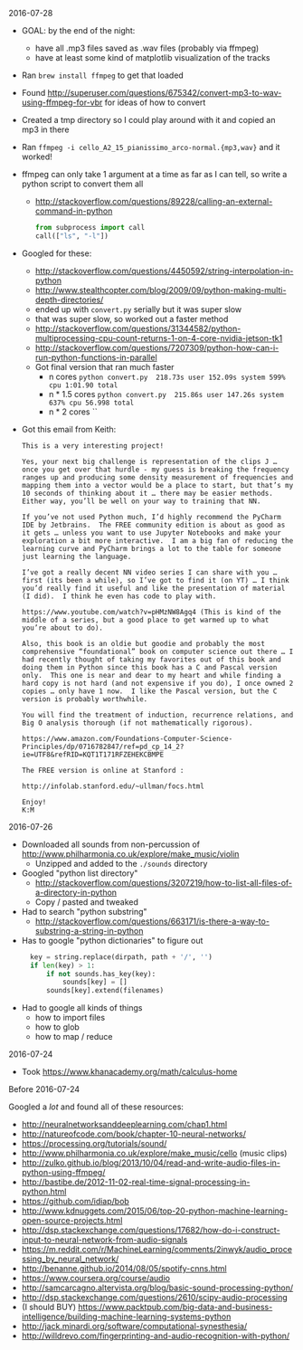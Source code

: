 2016-07-28

- GOAL: by the end of the night:
  - have all .mp3 files saved as .wav files (probably via ffmpeg)
  - have at least some kind of matplotlib visualization of the tracks
- Ran `brew install ffmpeg` to get that loaded
- Found http://superuser.com/questions/675342/convert-mp3-to-wav-using-ffmpeg-for-vbr for ideas of how to convert
- Created a tmp directory so I could play around with it and copied an mp3 in there
- Ran `ffmpeg -i cello_A2_15_pianissimo_arco-normal.{mp3,wav}` and it worked!
- ffmpeg can only take 1 argument at a time as far as I can tell, so write a python script to convert them all
  - http://stackoverflow.com/questions/89228/calling-an-external-command-in-python
    ```python
    from subprocess import call
    call(["ls", "-l"])
    ```
- Googled for these:
  - http://stackoverflow.com/questions/4450592/string-interpolation-in-python
  - http://www.stealthcopter.com/blog/2009/09/python-making-multi-depth-directories/
  - ended up with `convert.py` serially but it was super slow
  - that was super slow, so worked out a faster method
  - http://stackoverflow.com/questions/31344582/python-multiprocessing-cpu-count-returns-1-on-4-core-nvidia-jetson-tk1
  - http://stackoverflow.com/questions/7207309/python-how-can-i-run-python-functions-in-parallel
  - Got final version that ran much faster
    - n cores `python convert.py  218.73s user 152.09s system 599% cpu 1:01.90 total`
    - n * 1.5 cores `python convert.py  215.86s user 147.26s system 637% cpu 56.998 total`
    - n * 2 cores ``

- Got this email from Keith:
  ```
  This is a very interesting project!

  Yes, your next big challenge is representation of the clips J … once you get over that hurdle - my guess is breaking the frequency ranges up and producing some density measurement of frequencies and mapping them into a vector would be a place to start, but that’s my 10 seconds of thinking about it … there may be easier methods.   Either way, you’ll be well on your way to training that NN.

  If you’ve not used Python much, I’d highly recommend the PyCharm IDE by Jetbrains.  The FREE community edition is about as good as it gets … unless you want to use Jupyter Notebooks and make your exploration a bit more interactive.  I am a big fan of reducing the learning curve and PyCharm brings a lot to the table for someone just learning the language.

  I’ve got a really decent NN video series I can share with you … first (its been a while), so I’ve got to find it (on YT) … I think you’d really find it useful and like the presentation of material (I did).  I think he even has code to play with.

  https://www.youtube.com/watch?v=pHMzNW8Agq4 (This is kind of the middle of a series, but a good place to get warmed up to what you’re about to do).

  Also, this book is an oldie but goodie and probably the most comprehensive “foundational” book on computer science out there … I had recently thought of taking my favorites out of this book and doing them in Python since this book has a C and Pascal version only.  This one is near and dear to my heart and while finding a hard copy is not hard (and not expensive if you do), I once owned 2 copies … only have 1 now.  I like the Pascal version, but the C version is probably worthwhile.

  You will find the treatment of induction, recurrence relations, and Big O analysis thorough (if not mathematically rigorous).

  https://www.amazon.com/Foundations-Computer-Science-Principles/dp/0716782847/ref=pd_cp_14_2?ie=UTF8&refRID=KQT1T171RFZEHEKCBMPE

  The FREE version is online at Stanford :

  http://infolab.stanford.edu/~ullman/focs.html

  Enjoy!
  K:M
  ```

2016-07-26

- Downloaded all sounds from non-percussion of http://www.philharmonia.co.uk/explore/make_music/violin
  - Unzipped and added to the `./sounds` directory
- Googled "python list directory"
  - http://stackoverflow.com/questions/3207219/how-to-list-all-files-of-a-directory-in-python
  - Copy / pasted and tweaked
- Had to search "python substring"
  - http://stackoverflow.com/questions/663171/is-there-a-way-to-substring-a-string-in-python
- Has to google "python dictionaries" to figure out
  ```python
    key = string.replace(dirpath, path + '/', '')
    if len(key) > 1:
        if not sounds.has_key(key):
            sounds[key] = []
        sounds[key].extend(filenames)
  ```
- Had to google all kinds of things
  - how to import files
  - how to glob
  - how to map / reduce

2016-07-24

- Took https://www.khanacademy.org/math/calculus-home

Before 2016-07-24

Googled a _lot_ and found all of these resources:

- http://neuralnetworksanddeeplearning.com/chap1.html
- http://natureofcode.com/book/chapter-10-neural-networks/
- https://processing.org/tutorials/sound/
- http://www.philharmonia.co.uk/explore/make_music/cello (music clips)
- http://zulko.github.io/blog/2013/10/04/read-and-write-audio-files-in-python-using-ffmpeg/
- http://bastibe.de/2012-11-02-real-time-signal-processing-in-python.html
- https://github.com/idiap/bob
- http://www.kdnuggets.com/2015/06/top-20-python-machine-learning-open-source-projects.html
- http://dsp.stackexchange.com/questions/17682/how-do-i-construct-input-to-neural-network-from-audio-signals
- https://m.reddit.com/r/MachineLearning/comments/2inwyk/audio_processing_by_neural_network/
- http://benanne.github.io/2014/08/05/spotify-cnns.html
- https://www.coursera.org/course/audio
- http://samcarcagno.altervista.org/blog/basic-sound-processing-python/
- http://dsp.stackexchange.com/questions/2610/scipy-audio-processing
- (I should BUY) https://www.packtpub.com/big-data-and-business-intelligence/building-machine-learning-systems-python
- http://jack.minardi.org/software/computational-synesthesia/
- http://willdrevo.com/fingerprinting-and-audio-recognition-with-python/
